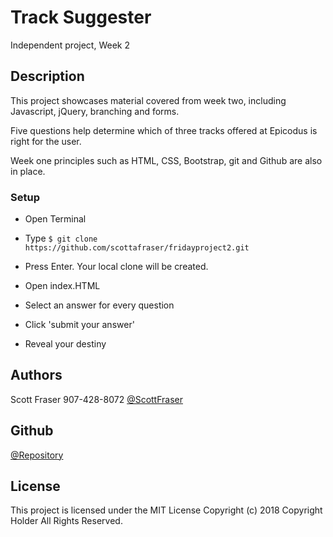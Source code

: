 # Track Suggester

Independent project, Week 2

## Description

This project showcases material covered from week two, including Javascript, jQuery, branching and forms.

Five questions help determine which of three tracks offered at Epicodus is right for the user.

Week one principles such as HTML, CSS, Bootstrap, git and Github are also in place.


### Setup

* Open Terminal

* Type
``
$ git clone https://github.com/scottafraser/fridayproject2.git
``
* Press Enter. Your local clone will be created.

* Open index.HTML

* Select an answer for every question

* Click 'submit your answer'

* Reveal your destiny

## Authors

Scott Fraser
907-428-8072
[@ScottFraser](https://scottafraser@yahoo.com)

## Github

[@Repository](https://github.com/scottafraser/fridayproject2)


## License

This project is licensed under the MIT License
Copyright (c) 2018 Copyright Holder All Rights Reserved.
